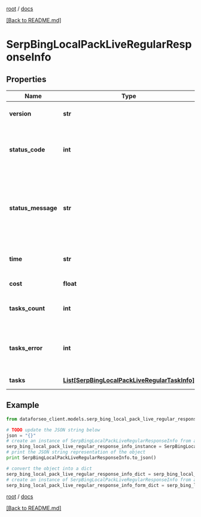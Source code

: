 [root](./../ "root") / [docs](./ "docs")

[[Back to README.md]](./../README.md "[Back to README.md]")

# SerpBingLocalPackLiveRegularResponseInfo

## Properties

Name | Type | Description | Notes
------------ | ------------- | ------------- | -------------
**version** | **str** | the current version of the API | [optional]
**status_code** | **int** | general status code you can find the full list of the response codes here | [optional]
**status_message** | **str** | general informational message you can find the full list of general informational messages here | [optional]
**time** | **str** | total execution time, seconds | [optional]
**cost** | **float** | total tasks cost, USD | [optional]
**tasks_count** | **int** | the number of tasks in the tasks array | [optional]
**tasks_error** | **int** | the number of tasks in the tasks array returned with an error | [optional]
**tasks** | [**List[SerpBingLocalPackLiveRegularTaskInfo]**](SerpBingLocalPackLiveRegularTaskInfo.md) | array of tasks | [optional]

## Example

```python
from dataforseo_client.models.serp_bing_local_pack_live_regular_response_info import SerpBingLocalPackLiveRegularResponseInfo

# TODO update the JSON string below
json = "{}"
# create an instance of SerpBingLocalPackLiveRegularResponseInfo from a JSON string
serp_bing_local_pack_live_regular_response_info_instance = SerpBingLocalPackLiveRegularResponseInfo.from_json(json)
# print the JSON string representation of the object
print SerpBingLocalPackLiveRegularResponseInfo.to_json()

# convert the object into a dict
serp_bing_local_pack_live_regular_response_info_dict = serp_bing_local_pack_live_regular_response_info_instance.to_dict()
# create an instance of SerpBingLocalPackLiveRegularResponseInfo from a dict
serp_bing_local_pack_live_regular_response_info_form_dict = serp_bing_local_pack_live_regular_response_info.from_dict(serp_bing_local_pack_live_regular_response_info_dict)
```

  

[root](./../ "root") / [docs](./ "docs")

[[Back to README.md]](./../README.md "[Back to README.md]")